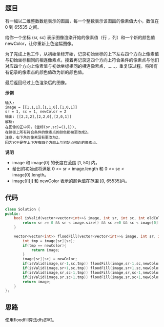 ## 题目
有一幅以二维整数数组表示的图画，每一个整数表示该图画的像素值大小，数值在 0 到 65535 之间。

给你一个坐标 (sr, sc) 表示图像渲染开始的像素值（行 ，列）和一个新的颜色值 newColor，让你重新上色这幅图像。

为了完成上色工作，从初始坐标开始，记录初始坐标的上下左右四个方向上像素值与初始坐标相同的相连像素点，接着再记录这四个方向上符合条件的像素点与他们对应四个方向上像素值与初始坐标相同的相连像素点，……，重复该过程。将所有有记录的像素点的颜色值改为新的颜色值。

最后返回经过上色渲染后的图像。

**示例**
```
输入: 
image = [[1,1,1],[1,1,0],[1,0,1]]
sr = 1, sc = 1, newColor = 2
输出: [[2,2,2],[2,2,0],[2,0,1]]
解析: 
在图像的正中间，(坐标(sr,sc)=(1,1)),
在路径上所有符合条件的像素点的颜色都被更改成2。
注意，右下角的像素没有更改为2，
因为它不是在上下左右四个方向上与初始点相连的像素点。
```

**说明**

* image 和 image[0] 的长度在范围 [1, 50] 内。
* 给出的初始点将满足 0 <= sr < image.length 和 0 <= sc < image[0].length。
* image[i][j] 和 newColor 表示的颜色值在范围 [0, 65535]内。

## 代码
```C++
class Solution {
public:
    bool isValid(vector<vector<int>>& image, int sr, int sc, int oldColor){
        return sr >= 0 && sr < image.size() && sc >=0 && sc < image[0].size() && image[sr][sc] == oldColor;
    }
    
    vector<vector<int>> floodFill(vector<vector<int>>& image, int sr, int sc, int newColor) {
        int tmp = image[sr][sc];
        if(tmp == newColor){
            return image;
        }
        image[sr][sc] = newColor;
        if(isValid(image,sr-1,sc,tmp)) floodFill(image,sr-1,sc,newColor);
        if(isValid(image,sr+1,sc,tmp)) floodFill(image,sr+1,sc,newColor);
        if(isValid(image,sr,sc-1,tmp)) floodFill(image,sr,sc-1,newColor);
        if(isValid(image,sr,sc+1,tmp)) floodFill(image,sr,sc+1,newColor);
        return image;
    }
};
```
## 思路

使用floodfill算法dfs即可。